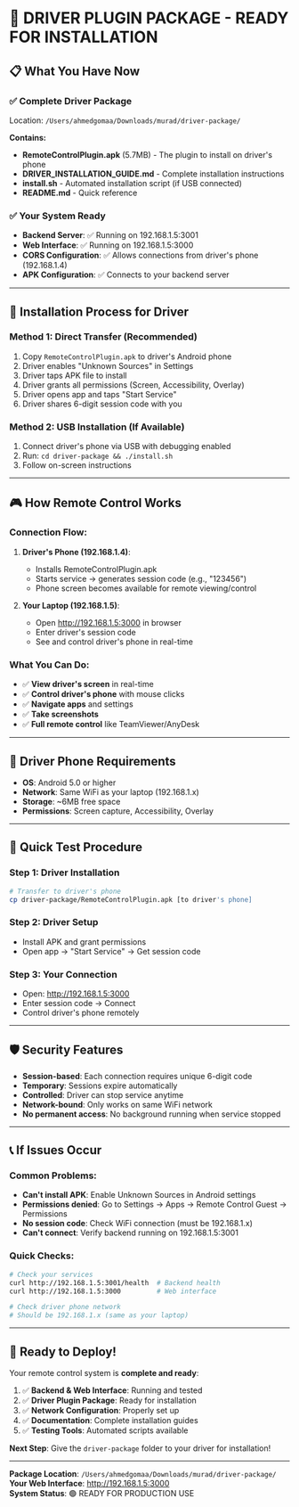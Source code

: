 # 🎯 **DRIVER PLUGIN PACKAGE - READY FOR INSTALLATION**

## 📋 **What You Have Now**

### ✅ **Complete Driver Package** 
Location: `/Users/ahmedgomaa/Downloads/murad/driver-package/`

**Contains:**
- **RemoteControlPlugin.apk** (5.7MB) - The plugin to install on driver's phone
- **DRIVER_INSTALLATION_GUIDE.md** - Complete installation instructions  
- **install.sh** - Automated installation script (if USB connected)
- **README.md** - Quick reference

### ✅ **Your System Ready**
- **Backend Server**: ✅ Running on 192.168.1.5:3001
- **Web Interface**: ✅ Running on 192.168.1.5:3000  
- **CORS Configuration**: ✅ Allows connections from driver's phone (192.168.1.4)
- **APK Configuration**: ✅ Connects to your backend server

---

## 🚀 **Installation Process for Driver**

### **Method 1: Direct Transfer (Recommended)**
1. Copy `RemoteControlPlugin.apk` to driver's Android phone
2. Driver enables "Unknown Sources" in Settings
3. Driver taps APK file to install
4. Driver grants all permissions (Screen, Accessibility, Overlay)
5. Driver opens app and taps "Start Service"
6. Driver shares 6-digit session code with you

### **Method 2: USB Installation (If Available)**
1. Connect driver's phone via USB with debugging enabled
2. Run: `cd driver-package && ./install.sh`
3. Follow on-screen instructions

---

## 🎮 **How Remote Control Works**

### **Connection Flow:**
1. **Driver's Phone (192.168.1.4)**:
   - Installs RemoteControlPlugin.apk
   - Starts service → generates session code (e.g., "123456")
   - Phone screen becomes available for remote viewing/control

2. **Your Laptop (192.168.1.5)**:
   - Open http://192.168.1.5:3000 in browser
   - Enter driver's session code
   - See and control driver's phone in real-time

### **What You Can Do:**
- ✅ **View driver's screen** in real-time
- ✅ **Control driver's phone** with mouse clicks
- ✅ **Navigate apps** and settings
- ✅ **Take screenshots** 
- ✅ **Full remote control** like TeamViewer/AnyDesk

---

## 📱 **Driver Phone Requirements**
- **OS**: Android 5.0 or higher
- **Network**: Same WiFi as your laptop (192.168.1.x)
- **Storage**: ~6MB free space
- **Permissions**: Screen capture, Accessibility, Overlay

---

## 🔧 **Quick Test Procedure**

### **Step 1: Driver Installation**
```bash
# Transfer to driver's phone
cp driver-package/RemoteControlPlugin.apk [to driver's phone]
```

### **Step 2: Driver Setup**
- Install APK and grant permissions
- Open app → "Start Service" → Get session code

### **Step 3: Your Connection**
- Open: http://192.168.1.5:3000
- Enter session code → Connect
- Control driver's phone remotely

---

## 🛡️ **Security Features**
- **Session-based**: Each connection requires unique 6-digit code
- **Temporary**: Sessions expire automatically
- **Controlled**: Driver can stop service anytime
- **Network-bound**: Only works on same WiFi network
- **No permanent access**: No background running when service stopped

---

## 📞 **If Issues Occur**

### **Common Problems:**
- **Can't install APK**: Enable Unknown Sources in Android settings
- **Permissions denied**: Go to Settings → Apps → Remote Control Guest → Permissions
- **No session code**: Check WiFi connection (must be 192.168.1.x)
- **Can't connect**: Verify backend running on 192.168.1.5:3001

### **Quick Checks:**
```bash
# Check your services
curl http://192.168.1.5:3001/health  # Backend health
curl http://192.168.1.5:3000         # Web interface

# Check driver phone network
# Should be 192.168.1.x (same as your laptop)
```

---

## 🎯 **Ready to Deploy!**

Your remote control system is **complete and ready**:

1. ✅ **Backend & Web Interface**: Running and tested
2. ✅ **Driver Plugin Package**: Ready for installation  
3. ✅ **Network Configuration**: Properly set up
4. ✅ **Documentation**: Complete installation guides
5. ✅ **Testing Tools**: Automated scripts available

**Next Step**: Give the `driver-package` folder to your driver for installation!

---

**Package Location**: `/Users/ahmedgomaa/Downloads/murad/driver-package/`  
**Your Web Interface**: http://192.168.1.5:3000  
**System Status**: 🟢 READY FOR PRODUCTION USE
